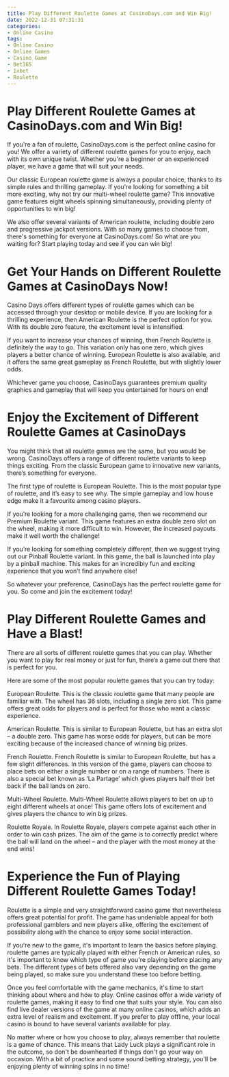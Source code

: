 ```yaml
---
title: Play Different Roulette Games at CasinoDays.com and Win Big!
date: 2022-12-31 07:31:31
categories:
- Online Casino
tags:
- Online Casino
- Online Games
- Casino Game
- Bet365
- 1xbet
- Roulette
---
```



#  Play Different Roulette Games at CasinoDays.com and Win Big!

If you're a fan of roulette, CasinoDays.com is the perfect online casino for you! We offer a variety of different roulette games for you to enjoy, each with its own unique twist. Whether you're a beginner or an experienced player, we have a game that will suit your needs.

Our classic European roulette game is always a popular choice, thanks to its simple rules and thrilling gameplay. If you're looking for something a bit more exciting, why not try our multi-wheel roulette game? This innovative game features eight wheels spinning simultaneously, providing plenty of opportunities to win big!

We also offer several variants of American roulette, including double zero and progressive jackpot versions. With so many games to choose from, there's something for everyone at CasinoDays.com! So what are you waiting for? Start playing today and see if you can win big!

#  Get Your Hands on Different Roulette Games at CasinoDays Now!

Casino Days offers different types of roulette games which can be accessed through your desktop or mobile device. If you are looking for a thrilling experience, then American Roulette is the perfect option for you. With its double zero feature, the excitement level is intensified.

If you want to increase your chances of winning, then French Roulette is definitely the way to go. This variation only has one zero, which gives players a better chance of winning. European Roulette is also available, and it offers the same great gameplay as French Roulette, but with slightly lower odds.

Whichever game you choose, CasinoDays guarantees premium quality graphics and gameplay that will keep you entertained for hours on end!

#  Enjoy the Excitement of Different Roulette Games at CasinoDays

You might think that all roulette games are the same, but you would be wrong. CasinoDays offers a range of different roulette variants to keep things exciting. From the classic European game to innovative new variants, there’s something for everyone.

The first type of roulette is European Roulette. This is the most popular type of roulette, and it’s easy to see why. The simple gameplay and low house edge make it a favourite among casino players.

If you’re looking for a more challenging game, then we recommend our Premium Roulette variant. This game features an extra double zero slot on the wheel, making it more difficult to win. However, the increased payouts make it well worth the challenge!

If you’re looking for something completely different, then we suggest trying out our Pinball Roulette variant. In this game, the ball is launched into play by a pinball machine. This makes for an incredibly fun and exciting experience that you won’t find anywhere else!

So whatever your preference, CasinoDays has the perfect roulette game for you. So come and join the excitement today!

#  Play Different Roulette Games and Have a Blast!

There are all sorts of different roulette games that you can play. Whether you want to play for real money or just for fun, there’s a game out there that is perfect for you.

Here are some of the most popular roulette games that you can try today:

European Roulette. This is the classic roulette game that many people are familiar with. The wheel has 36 slots, including a single zero slot. This game offers great odds for players and is perfect for those who want a classic experience.

American Roulette. This is similar to European Roulette, but has an extra slot – a double zero. This game has worse odds for players, but can be more exciting because of the increased chance of winning big prizes.

French Roulette. French Roulette is similar to European Roulette, but has a few slight differences. In this version of the game, players can choose to place bets on either a single number or on a range of numbers. There is also a special bet known as ‘La Partage’ which gives players half their bet back if the ball lands on zero.

Multi-Wheel Roulette. Multi-Wheel Roulette allows players to bet on up to eight different wheels at once! This game offers lots of excitement and gives players the chance to win big prizes.

Roulette Royale. In Roulette Royale, players compete against each other in order to win cash prizes. The aim of the game is to correctly predict where the ball will land on the wheel – and the player with the most money at the end wins!

#  Experience the Fun of Playing Different Roulette Games Today!

Roulette is a simple and very straightforward casino game that nevertheless offers great potential for profit. The game has undeniable appeal for both professional gamblers and new players alike, offering the excitement of possibility along with the chance to enjoy some social interaction.

If you're new to the game, it's important to learn the basics before playing. roulette games are typically played with either French or American rules, so it's important to know which type of game you're playing before placing any bets. The different types of bets offered also vary depending on the game being played, so make sure you understand these too before betting.

Once you feel comfortable with the game mechanics, it's time to start thinking about where and how to play. Online casinos offer a wide variety of roulette games, making it easy to find one that suits your style. You can also find live dealer versions of the game at many online casinos, which adds an extra level of realism and excitement. If you prefer to play offline, your local casino is bound to have several variants available for play.

No matter where or how you choose to play, always remember that roulette is a game of chance. This means that Lady Luck plays a significant role in the outcome, so don't be downhearted if things don't go your way on occasion. With a bit of practice and some sound betting strategy, you'll be enjoying plenty of winning spins in no time!